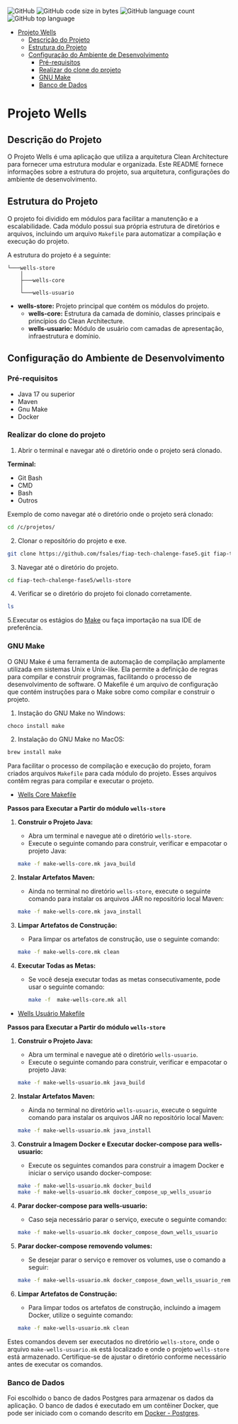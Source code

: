 ![GitHub](https://img.shields.io/github/license/fsales/fiap-tech-chalenge-fase5)
![GitHub code size in bytes](https://img.shields.io/github/languages/code-size/fsales/fiap-tech-chalenge-fase5)
![GitHub language count](https://img.shields.io/github/languages/count/fsales/fiap-tech-chalenge-fase5)
![GitHub top language](https://img.shields.io/github/languages/top/fsales/fiap-tech-chalenge-fase5)

- [Projeto Wells](#projeto-wells)
  - [Descrição do Projeto](#descrição-do-projeto)
  - [Estrutura do Projeto](#estrutura-do-projeto)
  - [Configuração do Ambiente de Desenvolvimento](#configuração-do-ambiente-de-desenvolvimento)
    - [Pré-requisitos](#pré-requisitos)
    - [Realizar do clone do projeto](#realizar-do-clone-do-projeto)
    - [GNU Make](#gnu-make)
    - [Banco de Dados](#banco-de-dados)

# Projeto Wells

## Descrição do Projeto

O Projeto Wells é uma aplicação que utiliza a arquitetura Clean Architecture para fornecer uma estrutura modular e organizada. Este README fornece informações sobre a estrutura do projeto, sua arquitetura, configurações do ambiente de desenvolvimento.

## Estrutura do Projeto

O projeto foi dividido em módulos para facilitar a manutenção e a escalabilidade. Cada módulo possui sua própria estrutura de diretórios e arquivos, incluindo um arquivo `Makefile` para automatizar a compilação e execução do projeto.

A estrutura do projeto é a seguinte:

```plaintext
└───wells-store
    │   
    ├───wells-core
    │   
    └───wells-usuario
```

- **wells-store:** Projeto principal que contém os módulos do projeto.
  - **wells-core:** Estrutura da camada de domínio, classes principais e princípios do Clean Architecture.
  - **wells-usuario:** Módulo de usuário com camadas de apresentação, infraestrutura e domínio.

## Configuração do Ambiente de Desenvolvimento

### Pré-requisitos

- Java 17 ou superior
- Maven
- Gnu Make
- Docker

### Realizar do clone do projeto

1. Abrir o terminal e navegar até o diretório onde o projeto será clonado.

**Terminal:**

- Git Bash
- CMD
- Bash
- Outros

Exemplo de como navegar até o diretório onde o projeto será clonado:

```bash
cd /c/projetos/
```

2. Clonar o repositório do projeto e exe.

```bash
git clone https://github.com/fsales/fiap-tech-chalenge-fase5.git fiap-tech-chalenge-fase5
```

3. Navegar até o diretório do projeto.

```bash
cd fiap-tech-chalenge-fase5/wells-store
```

4. Verificar se o diretório do projeto foi clonado corretamente.

```bash
ls
```

5.Executar os estágios do [Make](https://github.com/fsales/fiap-tech-chalenge-fase5/blob/feature/usuario/wells-store/README.md#gnu-make) ou faça importação na sua IDE de preferência.

### GNU Make

O GNU Make é uma ferramenta de automação de compilação amplamente utilizada em sistemas Unix e Unix-like. Ela permite a definição de regras para compilar e construir programas, facilitando o processo de desenvolvimento de software. O Makefile é um arquivo de configuração que contém instruções para o Make sobre como compilar e construir o projeto.

1. Instação do GNU Make no Windows:

```bash
choco install make
```

2. Instalação do GNU Make no MacOS:

```bash
brew install make
```

Para facilitar o processo de compilação e execução do projeto, foram criados arquivos `Makefile` para cada módulo do projeto. Esses arquivos contêm regras para compilar e executar o projeto.

- [Wells Core Makefile](make-wells-core.mk)
  
**Passos para Executar a Partir do módulo `wells-store`**

1. **Construir o Projeto Java:**
   - Abra um terminal e navegue até o diretório `wells-store`.
   - Execute o seguinte comando para construir, verificar e empacotar o projeto Java:

    ```bash
    make -f make-wells-core.mk java_build
    ```

2. **Instalar Artefatos Maven:**
   - Ainda no terminal no diretório `wells-store`, execute o seguinte comando para instalar os arquivos JAR no repositório local Maven:

    ```bash
    make -f make-wells-core.mk java_install
    ```

3. **Limpar Artefatos de Construção:**
   - Para limpar os artefatos de construção, use o seguinte comando:

    ```bash
    make -f make-wells-core.mk clean
    ```

4. **Executar Todas as Metas:**
   - Se você deseja executar todas as metas consecutivamente, pode usar o seguinte comando:

     ```bash
     make -f  make-wells-core.mk all
     ```

- [Wells Usuário Makefile](make-wells-usuario.mk)

**Passos para Executar a Partir do módulo `wells-store`**

1. **Construir o Projeto Java:**
   - Abra um terminal e navegue até o diretório `wells-usuario`.
   - Execute o seguinte comando para construir, verificar e empacotar o projeto Java:

    ```bash
    make -f make-wells-usuario.mk java_build
    ```

2. **Instalar Artefatos Maven:**
   - Ainda no terminal no diretório `wells-usuario`, execute o seguinte comando para instalar os arquivos JAR no repositório local Maven:

    ```bash
    make -f make-wells-usuario.mk java_install
    ```

3. **Construir a Imagem Docker e Executar docker-compose para wells-usuario:**
   - Execute os seguintes comandos para construir a imagem Docker e iniciar o serviço usando docker-compose:

    ```bash
    make -f make-wells-usuario.mk docker_build
    make -f make-wells-usuario.mk docker_compose_up_wells_usuario
    ```

4. **Parar docker-compose para wells-usuario:**
   - Caso seja necessário parar o serviço, execute o seguinte comando:

    ```bash
    make -f make-wells-usuario.mk docker_compose_down_wells_usuario
    ```

5. **Parar docker-compose removendo volumes:**
   - Se desejar parar o serviço e remover os volumes, use o comando a seguir:

    ```bash
    make -f make-wells-usuario.mk docker_compose_down_wells_usuario_remove_volumes
    ```

6. **Limpar Artefatos de Construção:**
   - Para limpar todos os artefatos de construção, incluindo a imagem Docker, utilize o seguinte comando:

    ```bash
    make -f make-wells-usuario.mk clean
    ```

Estes comandos devem ser executados no diretório `wells-store`, onde o arquivo `make-wells-usuario.mk` está localizado e onde o projeto `wells-store` está armazenado. Certifique-se de ajustar o diretório conforme necessário antes de executar os comandos.

### Banco de Dados

Foi escolhido o banco de dados Postgres para armazenar os dados da aplicação. O banco de dados é executado em um contêiner Docker, que pode ser iniciado com o comando descrito em  [Docker - Postgres](../docker/README.md#docker-compose-do-postgres).
